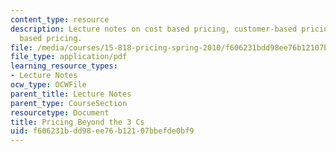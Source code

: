 ```yaml
---
content_type: resource
description: Lecture notes on cost based pricing, customer-based pricing, and competition
  based pricing.
file: /media/courses/15-818-pricing-spring-2010/f606231bdd98ee76b12107bbefde0bf9_MIT15_818S10_lec01.pdf
file_type: application/pdf
learning_resource_types:
- Lecture Notes
ocw_type: OCWFile
parent_title: Lecture Notes
parent_type: CourseSection
resourcetype: Document
title: Pricing Beyond the 3 Cs
uid: f606231b-dd98-ee76-b121-07bbefde0bf9
---
```

